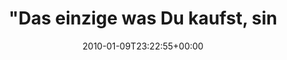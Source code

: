 ---
retweeted: false
source: <a href="http://twitter.com" rel="nofollow">Twitter Web Client</a>
entities:
  hashtags:
  - text: einsfestival
    indices:
    - '90'
    - '103'
  symbols: []
  user_mentions: []
  urls: []
display_text_range:
- '0'
- '103'
favorite_count: '0'
id_str: '7572866751'
truncated: false
retweet_count: '0'
id: '7572866751'
created_at: Sat Jan 09 23:22:55 +0000 2010
favorited: false
full_text: '"Das einzige was Du kaufst, sind doch Computer und IKEA-Sofas! Aber jedem
  seine Libido…!" #einsfestival'
lang: de
tags:
- einsfestival
- pesos:twitter
date: '2010-01-09T23:22:55+00:00'
src: https://twitter.com/bascht/status/7572866751
original_url: https://twitter.com/bascht/status/7572866751
type: twitter_tweet
text: '"Das einzige was Du kaufst, sind doch Computer und IKEA-Sofas! Aber jedem seine
  Libido…!" #einsfestival'
title: "\"Das einzige was Du kaufst, sin"

---
